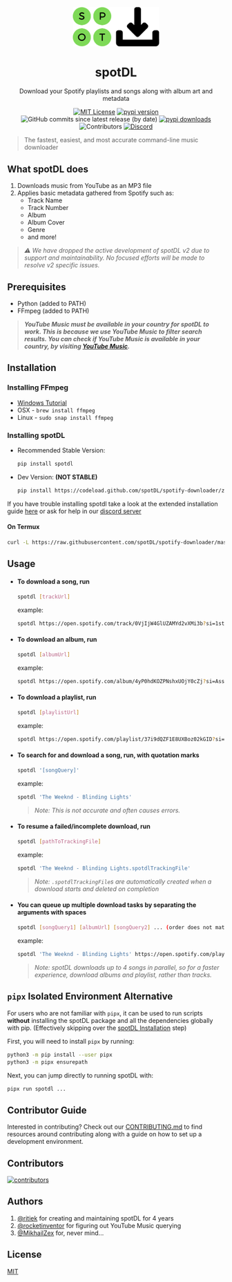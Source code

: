 <!--- mdformat-toc start --slug=github --->

<div align="center">

<img src="/docs/static/logo-transparent.png" alt="spotDL" width="200" />

# spotDL

Download your Spotify playlists and songs along with album art and metadata

[![MIT License](https://img.shields.io/apm/l/atomic-design-ui.svg?style=flat-square&color=44CC11)](https://github.com/spotDL/spotify-downloader/blob/master/LICENSE)
[![pypi version](https://img.shields.io/pypi/pyversions/spotDL?color=%2344CC11)](https://pypi.org/project/spotdl/)
![GitHub commits since latest release (by date)](https://img.shields.io/github/commits-since/spotDL/spotify-downloader/latest?color=44CC11&style=flat-square)
[![pypi downloads](https://img.shields.io/pypi/dw/spotDL?label=downloads@pypi&color=344CC11&style=flat-square)](https://pypi.org/project/spotdl/)
![Contributors](https://img.shields.io/github/contributors/spotDL/spotify-downloader?style=flat-square)
[![Discord](https://img.shields.io/discord/771628785447337985?label=discord&logo=discord&style=flat-square)](https://discord.gg/xCa23pwJWY)

</div>

> The fastest, easiest, and most accurate command-line music downloader

## What spotDL does

1. Downloads music from YouTube as an MP3 file
2. Applies basic metadata gathered from Spotify such as:
   - Track Name
   - Track Number
   - Album
   - Album Cover
   - Genre
   - and more!

> _⚠ We have dropped the active development of spotDL v2 due to support and maintainability. No focused efforts will be made to resolve v2 specific issues._

## Prerequisites

- Python (added to PATH)
- FFmpeg (added to PATH)

> **_YouTube Music must be available in your country for spotDL to work. This is because we use YouTube Music to filter search results. You can check if YouTube Music is available in your country, by visiting [YouTube Music](https://music.youtube.com)._**

## Installation

### Installing FFmpeg

- [Windows Tutorial](https://windowsloop.com/install-ffmpeg-windows-10/)
- OSX - `brew install ffmpeg`
- Linux - `sudo snap install ffmpeg`

### Installing spotDL

- Recommended Stable Version:

  ```bash
  pip install spotdl
  ```

- Dev Version: **(NOT STABLE)**

  ```bash
  pip install https://codeload.github.com/spotDL/spotify-downloader/zip/dev
  ```

If you have trouble installing spotdl take a look at the extended installation guide
[here](/docs/INSTALLATION.md) or ask for help in our
[discord server](https://discord.gg/xCa23pwJWY)

#### On Termux

```bash
curl -L https://raw.githubusercontent.com/spotDL/spotify-downloader/master/termux/setup_spotdl.sh | sh
```

## Usage

- #### To download a song, run

  ```bash
  spotdl [trackUrl]
  ```

  example:

  ```bash
  spotdl https://open.spotify.com/track/0VjIjW4GlUZAMYd2vXMi3b?si=1stnMF5GSdClnIEARnJiiQ
  ```

- #### To download an album, run

  ```bash
  spotdl [albumUrl]
  ```

  example:

  ```bash
  spotdl https://open.spotify.com/album/4yP0hdKOZPNshxUOjY0cZj?si=AssgQQrVTJqptFe7X92jNg
  ```

- #### To download a playlist, run

  ```bash
  spotdl [playlistUrl]
  ```

  example:

  ```bash
  spotdl https://open.spotify.com/playlist/37i9dQZF1E8UXBoz02kGID?si=oGd5ctlyQ0qblj_bL6WWow
  ```

- #### To search for and download a song, run, **with quotation marks**

  ```bash
  spotdl '[songQuery]'
  ```

  example:

  ```bash
  spotdl 'The Weeknd - Blinding Lights'
  ```

  > _Note: This is not accurate and often causes errors._

- #### To resume a failed/incomplete download, run

  ```bash
  spotdl [pathToTrackingFile]
  ```

  example:

  ```bash
  spotdl 'The Weeknd - Blinding Lights.spotdlTrackingFile'
  ```

  > _Note: `.spotdlTrackingFile`s are automatically created when a download starts and deleted on completion_

- #### You can queue up multiple download tasks by separating the arguments with spaces

  ```bash
  spotdl [songQuery1] [albumUrl] [songQuery2] ... (order does not matter)
  ```

  example:

  ```bash
  spotdl 'The Weeknd - Blinding Lights' https://open.spotify.com/playlist/37i9dQZF1E8UXBoz02kGID?si=oGd5ctlyQ0qblj_bL6WWow ...
  ```

  > _Note: spotDL downloads up to 4 songs in parallel, so for a faster experience, download albums and playlist, rather than tracks._

## `pipx` Isolated Environment Alternative

For users who are not familiar with `pipx`, it can be used to run scripts **without**
installing the spotDL package and all the dependencies globally with pip. (Effectively
skipping over the [spotDL Installation](#Installing-spotDL) step)

First, you will need to install `pipx` by running:

```bash
python3 -m pip install --user pipx
python3 -m pipx ensurepath
```

Next, you can jump directly to running spotDL with:

```bash
pipx run spotdl ...
```

## Contributor Guide

Interested in contributing? Check out our [CONTRIBUTING.md](docs/CONTRIBUTING.md) to find
resources around contributing along with a guide on how to set up a development
environment.

## Contributors

[![contributors](https://contributors-img.web.app/image?repo=spotdl/spotify-downloader)](https://github.com/spotdl/spotify-downloader/graphs/contributors)

## Authors

1. [@ritiek](https://github.com/ritiek) for creating and maintaining spotDL for 4 years
2. [@rocketinventor](https://github.com/rocketinventor) for figuring out YouTube Music
   querying
3. [@MikhailZex](https://github.com/MikhailZex) for, never mind...

## License

[MIT](/LICENSE)
